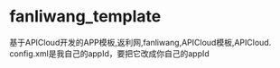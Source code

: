 # fanliwang_template
基于APICloud开发的APP模板,返利网,fanliwang,APICloud模板,APICloud. config.xml是我自己的appId，要把它改成你自己的appId
